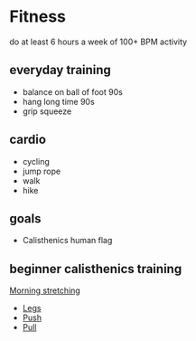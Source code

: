 # Fitness

do at least 6 hours a week of 100+ BPM activity

## everyday training

- balance on ball of foot 90s
- hang long time 90s
- grip squeeze

## cardio

- cycling
- jump rope
- walk
- hike

## goals

- Calisthenics human flag

## beginner calisthenics training

[Morning stretching](/fitness/stretches/README.md)

- [Legs](./beginner%20calisthenics/Legs.md)
- [Push](/fitness/beginner%20calisthenics/Push.md)
- [Pull](/fitness/beginner%20calisthenics/Pull.md)
